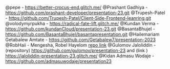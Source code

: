 @pepe - https://better-crocus-end.glitch.me/
@Prashant Gadhiya - https://github.com/prashant-developer/presentation-23.git
@Trupesh-Patel - https://github.com/Trupesh-Patel/Client-Side-Frontend-leanring.git
@volodymyrpukha - https://radical-fate-lift.glitch.me/
@Kundan Verma - https://github.com/kundanCloud/presentation-23.git
@BasantaBhujel - https://github.com/BasantaBhujel/basantapresentation.git
@Hailemariam Getabalew Amtate - https://github.com/Getabalew7/presentation-2023
@RobHaii - Mengesha, Robel Hayelom [repo link](https://github.com/RobHaii/culs-frontend-2023)
@Gulomov Jaloliddin - (repository) https://github.com/gulomov/presentation-23 and (link ) https://jaloliddin-presentation-23.glitch.me/
@Kidan Admasu Wodaje - https://github.com/admasuwodaje/presentation23
